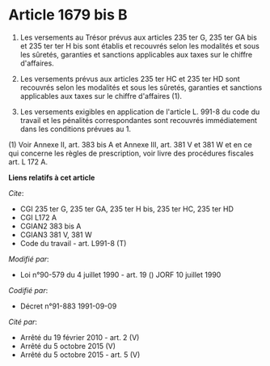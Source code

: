 # Article 1679 bis B

1. Les versements au Trésor prévus aux articles 235 ter G, 235 ter GA bis et 235 ter ter H bis sont établis et recouvrés
selon les modalités et sous les sûretés, garanties et sanctions applicables aux taxes sur le chiffre d'affaires.

2. Les versements prévus aux articles 235 ter HC et 235 ter HD sont recouvrés selon les modalités et sous les sûretés,
garanties et sanctions applicables aux taxes sur le chiffre d'affaires (1).

3. Les versements exigibles en application de l'article L. 991-8 du code du travail et les pénalités correspondantes sont
recouvrés immédiatement dans les conditions prévues au 1.

(1) Voir Annexe II, art. 383 bis A et Annexe III, art. 381 V et 381 W et en ce qui concerne les règles de prescription, voir
livre des procédures fiscales art. L 172 A.

**Liens relatifs à cet article**

_Cite_:

  - CGI 235 ter G, 235 ter GA, 235 ter H bis, 235 ter HC, 235 ter HD
  - CGI L172 A
  - CGIAN2 383 bis A
  - CGIAN3 381 V, 381 W
  - Code du travail - art. L991-8 (T)

_Modifié par_:

  - Loi n°90-579 du 4 juillet 1990 - art. 19 () JORF 10 juillet 1990

_Codifié par_:

  - Décret n°91-883 1991-09-09

_Cité par_:

  - Arrêté du 19 février 2010 - art. 2 (V)
  - Arrêté du 5 octobre 2015 (V)
  - Arrêté du 5 octobre 2015 - art. 5 (V)
